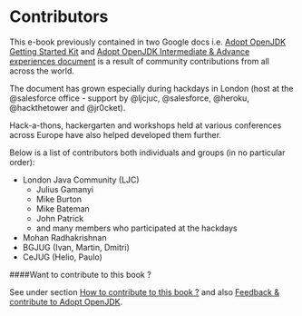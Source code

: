 # Contributors

This e-book previously contained in two Google docs i.e. [Adopt OpenJDK Getting Started Kit](http://bit.ly/17ovGUB) and [Adopt OpenJDK Intermediate & Advance experiences document](http://bit.ly/1ckphOl) is a result of community contributions from all across the world.

The document has grown especially during hackdays in London (host at the @salesforce office - support by @ljcjuc, @salesforce, @heroku, @hackthetower and @jr0cket).

Hack-a-thons, hackergarten and workshops held at various conferences across Europe have also helped developed them further.

Below is a list of contributors both individuals and groups (in no particular order):
- London Java Community (LJC) 
    - Julius Gamanyi
    - Mike Burton
    - Mike Bateman
    - John Patrick
    - and many members who participated at the hackdays
- Mohan Radhakrishnan
- BGJUG (Ivan, Martin, Dmitri)
- CeJUG (Helio, Paulo) 

####Want to contribute to this book ?

See under section [How to contribute to this book ?](contribute.md) and also [Feedback & contribute to Adopt OpenJDK](feedback.md).